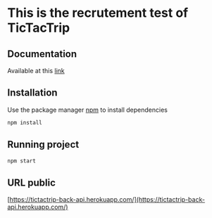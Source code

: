 # This is the recrutement test of TicTacTrip

## Documentation

Available at this [link](https://nguyvan.github.io/backAPI/)

## Installation

Use the package manager [npm](https://docs.npmjs.com/downloading-and-installing-node-js-and-npm) to install dependencies

```bash
npm install 
```

## Running project

```bash
npm start 
```

## URL public

[https://tictactrip-back-api.herokuapp.com/](https://tictactrip-back-api.herokuapp.com/)
